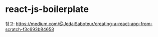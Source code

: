 # react-js-boilerplate

참고: https://medium.com/@JedaiSaboteur/creating-a-react-app-from-scratch-f3c693b84658
